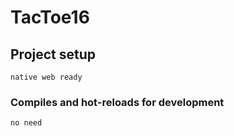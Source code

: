 # TacToe16

## Project setup

```
native web ready
```

### Compiles and hot-reloads for development

```
no need
```
